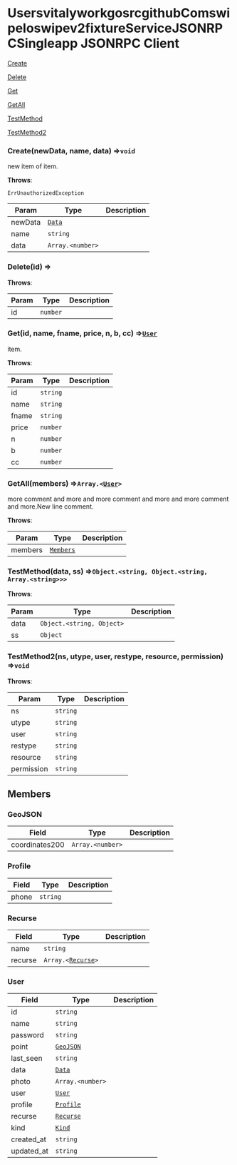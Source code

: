 # UsersvitalyworkgosrcgithubComswipeIoswipev2fixtureServiceJSONRPCSingleapp JSONRPC Client

<a href="#Create">Create</a>

<a href="#Delete">Delete</a>

<a href="#Get">Get</a>

<a href="#GetAll">GetAll</a>

<a href="#TestMethod">TestMethod</a>

<a href="#TestMethod2">TestMethod2</a>

### <a name="Create"></a>Create(newData, name, data) ⇒<code>void</code>

 new item of item.



**Throws**:

<code>ErrUnauthorizedException</code>



| Param | Type | Description |
|------|------|------|
|newData|<code><a href="#Data">Data</a></code>||
|name|<code>string</code>||
|data|<code>Array.&lt;number&gt;</code>||
### <a name="Delete"></a>Delete(id) ⇒





**Throws**:



| Param | Type | Description |
|------|------|------|
|id|<code>number</code>||
### <a name="Get"></a>Get(id, name, fname, price, n, b, cc) ⇒<code><a href="#User">User</a></code>

 item.



**Throws**:



| Param | Type | Description |
|------|------|------|
|id|<code>string</code>||
|name|<code>string</code>||
|fname|<code>string</code>||
|price|<code>number</code>||
|n|<code>number</code>||
|b|<code>number</code>||
|cc|<code>number</code>||
### <a name="GetAll"></a>GetAll(members) ⇒<code>Array.&lt;<a href="#User">User</a>&gt;</code>

 more comment and more and more comment and more and more comment and more.New line comment.



**Throws**:



| Param | Type | Description |
|------|------|------|
|members|<code><a href="#Members">Members</a></code>||
### <a name="TestMethod"></a>TestMethod(data, ss) ⇒<code>Object.&lt;string, Object.&lt;string, Array.&lt;string&gt;&gt;&gt;</code>





**Throws**:



| Param | Type | Description |
|------|------|------|
|data|<code>Object.&lt;string, Object&gt;</code>||
|ss|<code>Object</code>||
### <a name="TestMethod2"></a>TestMethod2(ns, utype, user, restype, resource, permission) ⇒<code>void</code>





**Throws**:



| Param | Type | Description |
|------|------|------|
|ns|<code>string</code>||
|utype|<code>string</code>||
|user|<code>string</code>||
|restype|<code>string</code>||
|resource|<code>string</code>||
|permission|<code>string</code>||
## Members

### GeoJSON

| Field | Type | Description |
|------|------|------|
|coordinates200|<code>Array.&lt;number&gt;</code>||
### Profile

| Field | Type | Description |
|------|------|------|
|phone|<code>string</code>||
### Recurse

| Field | Type | Description |
|------|------|------|
|name|<code>string</code>||
|recurse|<code>Array.&lt;<a href="#Recurse">Recurse</a>&gt;</code>||
### User

| Field | Type | Description |
|------|------|------|
|id|<code>string</code>||
|name|<code>string</code>||
|password|<code>string</code>||
|point|<code><a href="#GeoJSON">GeoJSON</a></code>||
|last_seen|<code>string</code>||
|data|<code><a href="#Data">Data</a></code>||
|photo|<code>Array.&lt;number&gt;</code>||
|user|<code><a href="#User">User</a></code>||
|profile|<code><a href="#Profile">Profile</a></code>||
|recurse|<code><a href="#Recurse">Recurse</a></code>||
|kind|<code><a href="#Kind">Kind</a></code>||
|created_at|<code>string</code>||
|updated_at|<code>string</code>||
